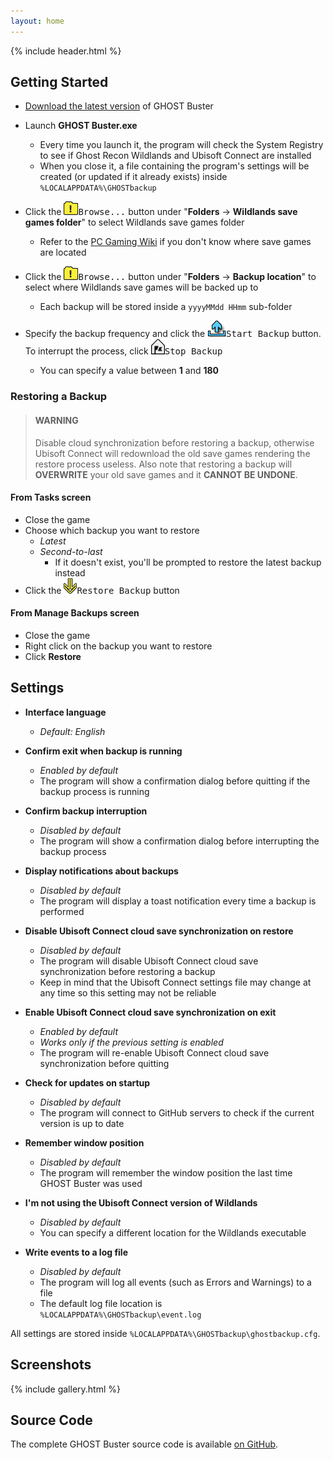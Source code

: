 ```yaml
---
layout: home
---
```


<!-- markdownlint-disable-next-line MD041 -->
{% include header.html %}

## Getting Started

- [Download the latest version](https://github.com/Strappazzon/GRW-GHOST-Buster/releases/latest) of GHOST Buster

- Launch **GHOST Buster.exe**
  - Every time you launch it, the program will check the System Registry to see if Ghost Recon Wildlands and Ubisoft Connect are installed
  - When you close it, a file containing the program's settings will be created (or updated if it already exists) inside `%LOCALAPPDATA%\GHOSTbackup`

- Click the <kbd><img src="assets/img/ico/grw-intel.png" alt="">Browse...</kbd> button under "**Folders** -> **Wildlands save games folder**"
  to select Wildlands save games folder
  - Refer to the [PC Gaming Wiki](https://www.pcgamingwiki.com/wiki/Tom_Clancy%27s_Ghost_Recon_Wildlands#Save_game_data_location)
    if you don't know where save games are located

- Click the <kbd><img src="assets/img/ico/grw-intel.png" alt="">Browse...</kbd> button under "**Folders** -> **Backup location**"
  to select where Wildlands save games will be backed up to
  - Each backup will be stored inside a `yyyyMMdd HHmm` sub-folder

- Specify the backup frequency and click the <kbd><img src="assets/img/ico/grw-skill.png" alt="">Start Backup</kbd> button.
  To interrupt the process, click <kbd><img src="assets/img/ico/grw-rally.png" alt="">Stop Backup</kbd>
  - You can specify a value between **1** and **180**

### Restoring a Backup

> #### WARNING
>
> Disable cloud synchronization before restoring a backup, otherwise Ubisoft Connect will redownload the old save games
> rendering the restore process useless. Also note that restoring a backup will **OVERWRITE** your old save games and
> it **CANNOT BE UNDONE**.

#### From Tasks screen

- Close the game
- Choose which backup you want to restore
  - *Latest*
  - *Second-to-last*
    - If it doesn't exist, you'll be prompted to restore the latest backup instead
- Click the <kbd><img src="assets/img/ico/grw-mission.png" alt="">Restore Backup</kbd> button

#### From Manage Backups screen

- Close the game
- Right click on the backup you want to restore
- Click **Restore**

## Settings

- **Interface language**
  - *Default: English*

- **Confirm exit when backup is running**
  - *Enabled by default*
  - The program will show a confirmation dialog before quitting if the backup process is running

- **Confirm backup interruption**
  - *Disabled by default*
  - The program will show a confirmation dialog before interrupting the backup process

- **Display notifications about backups**
  - *Disabled by default*
  - The program will display a toast notification every time a backup is performed

- **Disable Ubisoft Connect cloud save synchronization on restore**
  - *Disabled by default*
  - The program will disable Ubisoft Connect cloud save synchronization before restoring a backup
  - Keep in mind that the Ubisoft Connect settings file may change at any time so this setting may not be reliable

- **Enable Ubisoft Connect cloud save synchronization on exit**
  - *Enabled by default*
  - *Works only if the previous setting is enabled*
  - The program will re-enable Ubisoft Connect cloud save synchronization before quitting

- **Check for updates on startup**
  - *Disabled by default*
  - The program will connect to GitHub servers to check if the current version is up to date

- **Remember window position**
  - *Disabled by default*
  - The program will remember the window position the last time GHOST Buster was used

- **I'm not using the Ubisoft Connect version of Wildlands**
  - *Disabled by default*
  - You can specify a different location for the Wildlands executable

- **Write events to a log file**
  - *Disabled by default*
  - The program will log all events (such as Errors and Warnings) to a file
  - The default log file location is `%LOCALAPPDATA%\GHOSTbackup\event.log`

All settings are stored inside `%LOCALAPPDATA%\GHOSTbackup\ghostbackup.cfg`.

## Screenshots

{% include gallery.html %}

## Source Code

The complete GHOST Buster source code is available [on GitHub](https://github.com/Strappazzon/GRW-GHOST-Buster).
